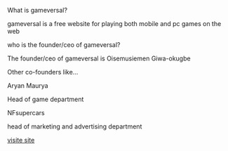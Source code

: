 What is gameversal?

gameversal is a free website for playing both mobile and pc games on the web 

who is the founder/ceo of gameversal?

The founder/ceo of gameversal is Oisemusiemen Giwa-okugbe

Other co-founders like...

Aryan Maurya

Head of game department

NFsupercars

head of marketing and advertising department

<a href="https://oisemusiemen.github.io/gameversal/"> visite site</a>
